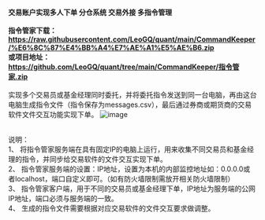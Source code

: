 **交易账户实现多人下单 分仓系统 交易外接 多指令管理**
<br /><br />**指令管家下载：https://raw.githubusercontent.com/LeoGQ/quant/main/CommandKeeper/%E6%8C%87%E4%BB%A4%E7%AE%A1%E5%AE%B6.zip**
<br />**或项目地址：https://github.com/LeoGQ/quant/tree/main/CommandKeeper/指令管家.zip**
<br /><br />实现多个交易员或基金经理同时委托，并将委托指令发送到同一台电脑，再由这台电脑生成指令文件（指令保存为messages.csv），最后通过券商或期货商的交易软件文件交互功能实现下单。
![image](https://github.com/LeoGQ/quant/assets/46437678/c1382f28-6350-4a58-94ec-c795b38ed94d)

<br />说明：<br />
1、 将指令管家服务端在具有固定IP的电脑上运行，用来收集不同交易员和基金经理的指令，并同步给交易软件的文件交互实现下单。<br />
2、 指令管家服务端的设置：IP地址，设置为本机的内部监控地址如：0.0.0.0或者localhost，端口自定义即可。（如有防火墙限制需放开相关防火墙限制）<br />
3、 指令管家客户端，用于不同的交易员或基金经理下单，IP地址为服务端的公网IP地址，端口必须与服务端的一致。<br />
4、 生成的指令文件需要根据对应交易软件的文件交互要求做调整。<br />
